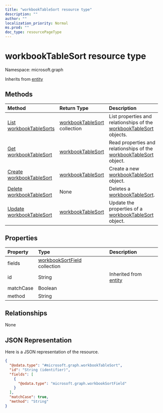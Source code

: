 ```yaml
---
title: "workbookTableSort resource type"
description: ""
author: ""
localization_priority: Normal
ms.prod: ""
doc_type: resourcePageType
---
```


# workbookTableSort resource type


Namespace: microsoft.graph




Inherits from [entity](../resources/entity.md)

## Methods
|Method|Return Type|Description|
|:---|:---|:---|
|[List workbookTableSorts](../api/workbooktablesort-list.md)|[workbookTableSort](../resources/workbooktablesort.md) collection|List properties and relationships of the [workbookTableSort](../resources/workbooktablesort.md) objects.|
|[Get workbookTableSort](../api/workbooktablesort-get.md)|[workbookTableSort](../resources/workbooktablesort.md)|Read properties and relationships of the [workbookTableSort](../resources/workbooktablesort.md) object.|
|[Create workbookTableSort](../api/workbooktablesort-create.md)|[workbookTableSort](../resources/workbooktablesort.md)|Create a new [workbookTableSort](../resources/workbooktablesort.md) object.|
|[Delete workbookTableSort](../api/workbooktablesort-delete.md)|None|Deletes a [workbookTableSort](../resources/workbooktablesort.md).|
|[Update workbookTableSort](../api/workbooktablesort-update.md)|[workbookTableSort](../resources/workbooktablesort.md)|Update the properties of a [workbookTableSort](../resources/workbooktablesort.md) object.|

## Properties
|Property|Type|Description|
|:---|:---|:---|
|fields|[workbookSortField](../resources/workbooksortfield.md) collection||
|id|String| Inherited from [entity](../resources/entity.md)|
|matchCase|Boolean||
|method|String||

## Relationships
None

## JSON Representation
Here is a JSON representation of the resource.
<!-- {
  "blockType": "resource",
  "keyProperty": "id",
  "@odata.type": "microsoft.graph.workbookTableSort",
  "baseType": "microsoft.graph.entity",
  "openType": false
}
-->
``` json
{
  "@odata.type": "#microsoft.graph.workbookTableSort",
  "id": "String (identifier)",
  "fields": [
    {
      "@odata.type": "microsoft.graph.workbookSortField"
    }
  ],
  "matchCase": true,
  "method": "String"
}
```

